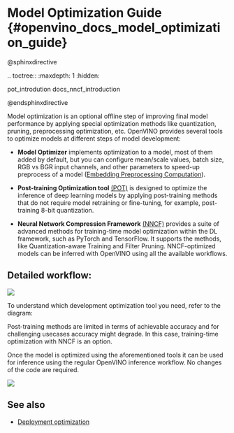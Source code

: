  # Model Optimization Guide {#openvino_docs_model_optimization_guide}

@sphinxdirective

.. toctree::
   :maxdepth: 1
   :hidden:
   
   pot_introdution
   docs_nncf_introduction

@endsphinxdirective

 Model optimization is an optional offline step of improving final model performance by applying special optimization methods like quantization, pruning, preprocessing optimization, etc. OpenVINO provides several tools to optimize models at different steps of model development:

- **Model Optimizer** implements optimization to a model, most of them added by default, but you can configure mean/scale values, batch size, RGB vs BGR input channels, and other parameters to speed-up preprocess of a model ([Embedding Preprocessing Computation](../MO_DG/prepare_model/Additional_Optimizations.md)).

- **Post-training Optimization tool** [(POT)](../../tools/pot/README.md) is designed to optimize the inference of deep learning models by applying post-training methods that do not require model retraining or fine-tuning, for example, post-training 8-bit quantization. 

- **Neural Network Compression Framework** [(NNCF)](./nncf_introduction.md) provides a suite of advanced methods for training-time model optimization within the DL framework, such as PyTorch and TensorFlow. It supports the methods, like Quantization-aware Training and Filter Pruning. NNCF-optimized models can be inferred with OpenVINO using all the available workflows.


## Detailed workflow: 

![](../img/DEVELOPMENT_FLOW_V3_crunch.svg)

To understand which development optimization tool you need, refer to the diagram: 

Post-training methods are limited in terms of achievable accuracy and for challenging usecases accuracy might degrade. In this case, training-time optimization with NNCF is an option.

Once the model is optimized using the aforementioned tools it can be used for inference using the regular OpenVINO inference workflow. No changes of the code are required.

![](../img/WHAT_TO_USE.svg)

## See also
- [Deployment optimization](./dldt_deployment_optimization_guide.md)